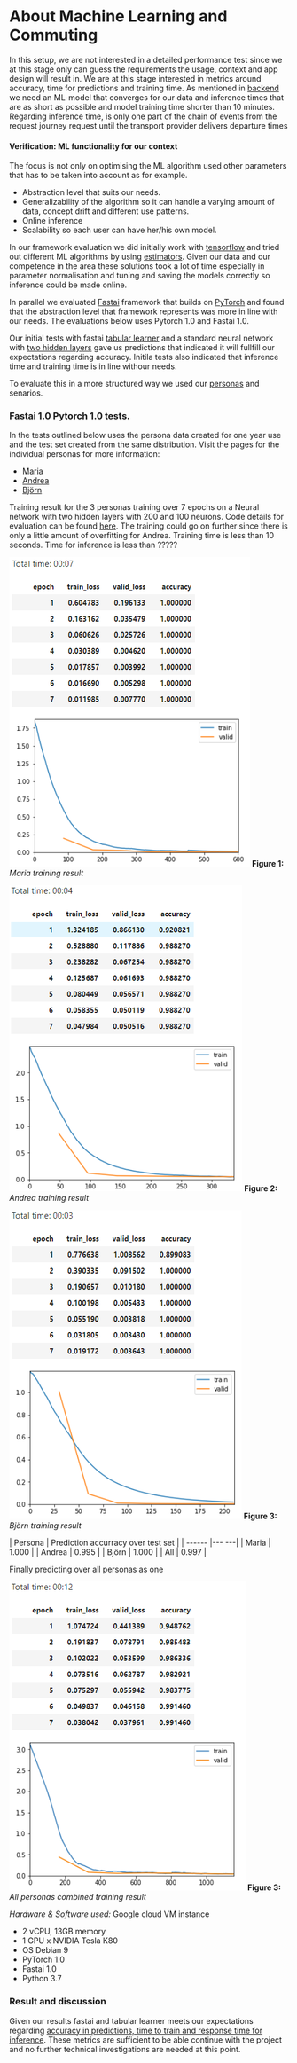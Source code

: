 # About Machine Learning and Commuting
In this setup, we are not interested in a detailed performance test since we at this stage only can guess the requirements the usage, context and app design will result in. We are at this stage interested in metrics around accuracy, time for predictions and training time. As mentioned in [backend](../backend/backend.md) we need an ML-model that converges for our data and inference times that are as short as possible and model training time shorter than 10 minutes. Regarding inference time, is only one part of the chain of events from the request journey request until the transport provider delivers departure times

#### Verification: ML functionality for our context
The focus is not only on optimising the ML algorithm used other parameters that has to be taken into account as for example.

* Abstraction level that suits our needs.
* Generalizability of the algorithm so it can handle a varying amount of data, concept drift and different use patterns.
* Online inference
* Scalability so each user can have her/his own model.

In our framework evaluation we did initially work with [tensorflow](https://www.tensorflow.org) and tried out different ML algorithms by using [estimators](https://www.tensorflow.org/guide/estimators). Given our data and our competence in the area these solutions took a lot of time especially in parameter normalisation and tuning and saving the models correctly so inference could be made online.

In parallel we evaluated [Fastai](https://www.fast.ai/) framework that builds on [PyTorch](https://pytorch.org/) and found that the abstraction level that framework represents was more in line with our needs. The evaluations below uses Pytorch 1.0 and Fastai 1.0.

Our initial tests with fastai [tabular learner](https://docs.fast.ai/tabular.html) and a standard neural network with [two hidden layers](ml/baseline.ipynb) gave us predictions that indicated it will fullfill our expectations regarding accuracy. Initila tests also indicated that inference time and training time is in line withour needs.

To evaluate this in a more structured way we used our [personas](../README.md#Personas) and senarios.


### Fastai 1.0 Pytorch 1.0 tests.
In the tests outlined below uses the persona data created for one year use and the test set created from the same distribution.
Visit the pages for the individual personas for more information:
* [Maria](../personas/Maria.md)
* [Andrea](../personas/Andrea.md)
* [Björn](../personas/Bjorn.md)



Training result for the 3 personas training over 7 epochs on a Neural network with two hidden layers with 200 and 100 neurons. Code details for evaluation can be found [here](ml_verification.ipynb). The training could go on further since there is only a little amount of overfitting for Andrea. Training time is less than 10 seconds. Time for inference is less than ?????

![](../images/tnK534JMwwfhvUEycn69HPbhqkt2_train.png)
**Figure 1:** *Maria training result*

![](../images/ehaBtfOPDNZjzy1MEvjQmGo4Zv12_train.png)
**Figure 2:** *Andrea training result*

![](../images/hCWCulj7M1aMVyd0Fm0Eqrv8q1Q2_train.png)
**Figure 3:** *Björn training result*

| Persona | Prediction accurracy over test set |
| ------  |--- ---|
| Maria   | 1.000 |
| Andrea  | 0.995 |
| Björn   | 1.000 |
| All     | 0.997 |

Finally predicting over all personas as one

![](../images/ALLpersonas.png)
**Figure 3:** *All personas combined training result*

_Hardware & Software used:_
Google cloud VM instance
* 2 vCPU, 13GB memory
* 1 GPU x NVIDIA Tesla K80
* OS Debian 9
* PyTorch 1.0
* Fastai 1.0
* Python 3.7

### Result and discussion
Given our results fastai and tabular learner meets our expectations regarding [accuracy in predictions, time to train and response time for inference](../backend/backend.md). These metrics are sufficient to be able continue with the project and no further technical investigations are needed at this point.

